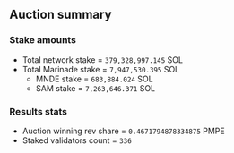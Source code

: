 ## Auction summary

### Stake amounts
- Total network stake = `379,328,997.145` SOL
- Total Marinade stake = `7,947,530.395` SOL
  - MNDE stake = `683,884.024` SOL
  - SAM stake = `7,263,646.371` SOL

### Results stats
- Auction winning rev share = `0.4671794878334875` PMPE
- Staked validators count = `336`
